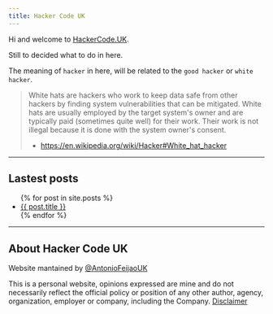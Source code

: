 ```yaml
---
title: Hacker Code UK
---
```


Hi and welcome to [HackerCode.UK](https://hackercode.uk).

Still to decided what to do in here.

The meaning of `hacker` in here, will be related to the `good hacker` or `white hacker`.

> White hats are hackers who work to keep data safe from other hackers by finding system vulnerabilities that can be mitigated.
> White hats are usually employed by the target system's owner and are typically paid (sometimes quite well) for their work.
> Their work is not illegal because it is done with the system owner's consent.
> 
> - <https://en.wikipedia.org/wiki/Hacker#White_hat_hacker>

---

## Lastest posts

<ul>
  {% for post in site.posts %}
    <li>
      <a href="{{ post.url }}">{{ post.title }}</a>
    </li>
  {% endfor %}
</ul>


---

## About Hacker Code UK

Website mantained by [@AntonioFeijaoUK](https://twitter.com/AntonioFeijaoUK)

This is a personal website, opinions expressed are mine and do not necessarily reflect the official policy or position of any other author, agency, organization, employer or company, including the Company. [Disclaimer](https://www.termsfeed.com/disclaimer/0e56c7daf0ac834444f8be0719e9dfba)
